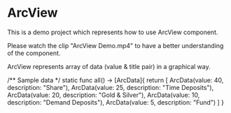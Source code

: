 # ArcView

This is a demo project which represents how to use ArcView component.

Please watch the clip "ArcView Demo.mp4" to have a better understanding of the component.

ArcView represents array of data (value & title pair) in a graphical way.

/** Sample data */
static func all() -> [ArcData]{
    return [
        ArcData(value: 40, description: "Share"),
        ArcData(value: 25, description: "Time Deposits"),
        ArcData(value: 20, description: "Gold & Silver"),
        ArcData(value: 10, description: "Demand Deposits"),
        ArcData(value: 5, description: "Fund")
    ]
}
    

